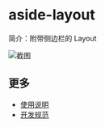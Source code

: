 # aside-layout

简介：附带侧边栏的 Layout

![截图](https://img.alicdn.com/tfs/TB1i0lfivDH8KJjy1XcXXcpdXXa-2606-1286.png)

## 更多

* [使用说明](http://gitlab.alibaba-inc.com/ice/notes/issues/830)
* [开发规范](http://gitlab.alibaba-inc.com/ice/notes/issues/830)
